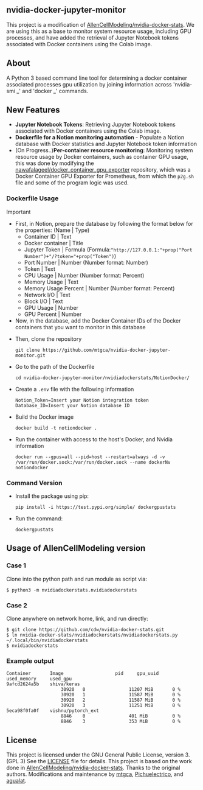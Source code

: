 ## nvidia-docker-jupyter-monitor

This project is a modification of [AllenCellModeling/nvidia-docker-stats](https://github.com/AllenCellModeling/nvidia-docker-stats.git). We are using this as a base to monitor system resource usage, including GPU processes, and have added the retrieval of Jupyter Notebook tokens associated with Docker containers using the Colab image.

## About

A Python 3 based command line tool for determining a docker container associated processes gpu utilization by joining information across 'nvidia-smi _' and 'docker _' commands.

## New Features

- **Jupyter Notebook Tokens**: Retrieving Jupyter Notebook tokens associated with Docker containers using the Colab image.
- **Dockerfile for a Notion monitoring automation** - Populate a Notion database with Docker statistics and Jupyter Notebook token information
- (On Progress..)**Per-container resource monitoring**: Monitoring system resource usage by Docker containers, such as container GPU usage, this was done by modifying the [nawafalageel/docker_container_gpu_exporter](https://github.com/nawafalageel/docker_container_gpu_exporter.git) repository,
  which was a Docker Container GPU Exporter for Prometheus, from which the `p2g.sh` file and some of the program logic was used.

### Dockerfile Usage

> [!IMPORTANT]
>
> - First, in Notion, prepare the database by following the format below for the properties: (Name | Type)
>   - Container ID | Text
>   - Docker container | Title
>   - Jupyter Token | Formula (Formula:`"http://127.0.0.1:"+prop("Port Number")+"/?token="+prop("Token")`)
>   - Port Number | Number (Number format: Number)
>   - Token | Text
>   - CPU Usage | Number (Number format: Percent)
>   - Memory Usage | Text
>   - Memory Usage Percent | Number (Number format: Percent)
>   - Network I/O | Text
>   - Block I/O | Text
>   - GPU Usage | Number
>   - GPU Percent | Number
> - Now, in the database, add the Docker Container IDs of the Docker containers that you want to monitor in this database

- Then, clone the repository
  ```
  git clone https://github.com/mtgca/nvidia-docker-jupyter-monitor.git
  ```
- Go to the path of the Dockerfile
  ```
  cd nvidia-docker-jupyter-monitor/nvidiadockerstats/NotionDocker/
  ```
- Create a `.env` file with the following information
  ```
  Notion_Token=Insert your Notion integration token
  Database_ID=Insert your Notion database ID
  ```
- Build the Docker image
  ```
  docker build -t notiondocker .
  ```
- Run the container with access to the host's Docker, and Nvidia information
  ```
  docker run --gpus=all --pid=host --restart=always -d -v /var/run/docker.sock:/var/run/docker.sock --name dockerNv notiondocker
  ```

### Command Version

- Install the package using pip:
  ```
  pip install -i https://test.pypi.org/simple/ dockergpustats
  ```
- Run the command:
  ```
  dockergpustats
  ```

## Usage of AllenCellModeling version

### Case 1

Clone into the python path and run module as script via:

```
$ python3 -m nvidiadockerstats.nvidiadockerstats
```

### Case 2

Clone anywhere on network home, link, and run directly:

```
$ git clone https://github.com/cdw/nvidia-docker-stats.git
$ ln nvidia-docker-stats/nvidiadockerstats/nvidiadockerstats.py ~/.local/bin/nvidiadockerstats
$ nvidiadockerstats
```

### Example output

```
Container       Image                   pid     gpu_uuid        used_memory     used_gpu
9afcd2624a5b    shiva/keras
					30920   0                11207 MiB       0 %
					30920   1                11587 MiB       0 %
					30920   2                11587 MiB       0 %
					30920   3                11251 MiB       0 %
5eca98f0fa0f    vishnu/pytorch_ext
					8846    0                401 MiB         0 %
					8846    3                353 MiB         0 %
```

## License

This project is licensed under the GNU General Public License, version 3.(GPL 3) See the [LICENSE](./LICENSE) file for details.
This project is based on the work done in [AllenCellModeling/nvidia-docker-stats](https://github.com/AllenCellModeling/nvidia-docker-stats.git).
Thanks to the original authors.
Modifications and maintenance by [mtgca](https://github.com/mtgca), [Pichuelectrico](https://github.com/Pichuelectrico), and [agualat](https://github.com/agualat).
